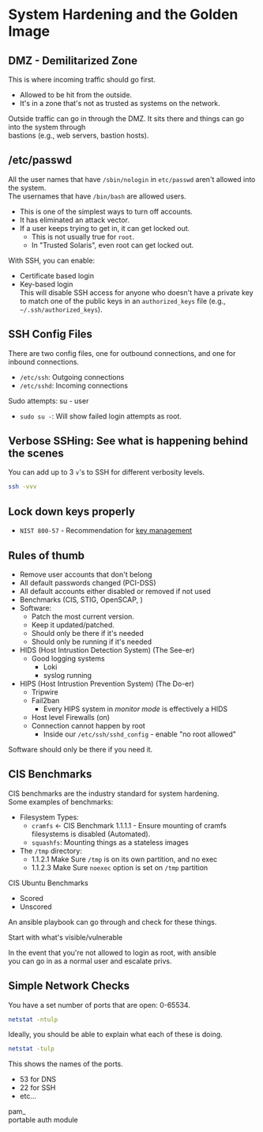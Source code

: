 
# System Hardening and the Golden Image  

## DMZ - Demilitarized Zone  
This is where incoming traffic should go first.  
* Allowed to be hit from the outside.  
* It's in a zone that's not as trusted as systems on the network.  

Outside traffic can go in through the DMZ. 
It sits there and things can go into the system through  
bastions (e.g., web servers, bastion hosts).  


## /etc/passwd  
All the user names that have `/sbin/nologin` in `etc/passwd` aren't allowed 
into the system.  
The usernames that have `/bin/bash` are allowed users.  
* This is one of the simplest ways to turn off accounts.  
* It has eliminated an attack vector.  
* If a user keeps trying to get in, it can get locked out.  
    * This is not usually true for `root`.  
    * In "Trusted Solaris", even root can get locked out.  

With SSH, you can enable:  
* Certificate based login  
* Key-based login  
This will disable SSH access for anyone who doesn't have a private key  
to match one of the public keys in an `authorized_keys` file (e.g., `~/.ssh/authorized_keys`).  


## SSH Config Files  
There are two config files, one for outbound connections, and one for inbound connections.  
* `/etc/ssh`: Outgoing connections  
* `/etc/sshd`: Incoming connections  

Sudo attempts: su - user  
* `sudo su -`: Will show failed login attempts as root.  

## Verbose SSHing: See what is happening behind the scenes  
You can add up to 3 `v`'s to SSH for different verbosity levels.  
```bash  
ssh -vvv  
```



## Lock down keys properly  
* `NIST 800-57` - Recommendation for [key management](https://csrc.nist.gov/pubs/sp/800/57/pt1/r5/final)  


## Rules of thumb  
* Remove user accounts that don't belong  
* All default passwords changed (PCI-DSS)  
* All default accounts either disabled or removed if not used  
* Benchmarks (CIS, STIG, OpenSCAP, )  
* Software: 
    * Patch the most current version.  
    * Keep it updated/patched.  
    * Should only be there if it's needed  
    * Should only be running if it's needed  
* HIDS (Host Intrustion Detection System) (The See-er)  
    * Good logging systems  
        * Loki  
        * syslog running  
* HIPS (Host Intrustion Prevention System) (The Do-er)  
    * Tripwire  
    * Fail2ban  
        * Every HIPS system in *monitor mode* is effectively a HIDS  
    * Host level Firewalls (on)  
    * Connection cannot happen by root  
        * Inside our `/etc/ssh/sshd_config` - enable "no root allowed"  

Software should only be there if you need it.  

## CIS Benchmarks  
CIS benchmarks are the industry standard for system hardening.  
Some examples of benchmarks:  
* Filesystem Types:  
    * `cramfs` <- CIS Benchmark 1.1.1.1 - Ensure mounting of cramfs filesystems is 
      disabled (Automated). 
    * `squashfs`: Mounting things as a stateless images  
* The `/tmp` directory:  
    * 1.1.2.1 Make Sure `/tmp` is on its own partition, and no exec  
    * 1.1.2.3 Make Sure `noexec` option is set on `/tmp` partition  

CIS Ubuntu Benchmarks  
* Scored  
* Unscored  

An ansible playbook can go through and check for these things.  

Start with what's visible/vulnerable  

In the event that you're not allowed to login as root, with ansible  
you can go in as a normal user and escalate privs.  

## Simple Network Checks  
You have a set number of ports that are open: 0-65534.  
```bash  
netstat -ntulp  
```
Ideally, you should be able to explain what each of these is doing.  
```bash  
netstat -tulp  
```
This shows the names of the ports.  
* 53 for DNS  
* 22 for SSH  
* etc...  





pam_  
portable auth module  


